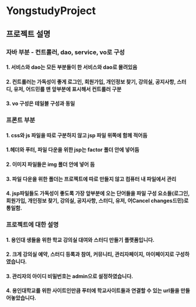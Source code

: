 # YongstudyProject
## 프로젝트 설명
### 자바 부분 - 컨트롤러, dao, service, vo로 구성
#### 1. 서비스와 dao는 모든 부분들이 한 서비스와 dao로 몰려있음 
#### 2. 컨트롤러는 가독성이 좋게 로그인, 회원가입, 개인정보 찾기, 강의실, 공지사항, 스터디, 유저, 어드민를 맨 앞부분에 표시해서 컨트롤러 구분
#### 3. vo 구성은 테일블 구성과 동일
### 프론트 부분
#### 1. css와 js 파일을 따로 구분하지 않고 jsp 파일 위쪽에 함께 적어둠
#### 1.헤더와 푸터, 파일 다운을 위한 jsp는 factor 폴더 안에 넣어둠
#### 2. 이미지 파일들은 img 폴더 안에 넣어 둠 
#### 3. 파일 다운을 위한 폴더는 프로젝트에 따로 만들지 않고 컴퓨터 내 파일에서 관리
#### 4. jsp파일들도 가독성이 좋도록 가장 앞부분에 오는 단어들을 파일 구성 요소들(로그인, 회원가입, 개인정보 찾기, 강의실, 공지사항, 스터디, 유저, 어Cancel changes드민)로 통일함.
### 프로젝트에 대한 설명
#### 1. 용인대 생들을 위한 학교 강의실 대여와 스터디 만들기 플랫폼입니다.
#### 2. 크게 강의실 예약, 스터디 등록과 참여, 커뮤니티, 관리자페이지, 마이페이지로 구성하였습니다.
#### 3. 관리자의 아이디 비밀번호는 admin으로 설정하였습니다.
#### 4. 용인대학교를 위한 사이트인만큼 푸터에 학교사이트들과 연결할 수 있는 url들을 만들어놓았습니다.
